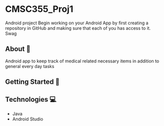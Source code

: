 # CMSC355_Proj1
Android project
Begin working on your Android App by first creating a repository in GitHub and making sure that each of you has access to it.
Swag

## About :notebook_with_decorative_cover:
Android app to keep track of medical related necessary items in addition to general every day tasks

## Getting Started :iphone:

## Technologies :computer:
* Java
* Android Studio

